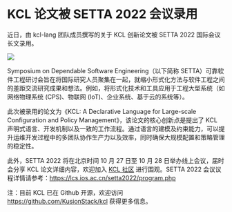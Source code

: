 # KCL 论文被 SETTA 2022 会议录用

近日，由 kcl-lang 团队成员撰写的关于 KCL 创新论文被 SETTA 2022 国际会议长文录用。

![](/img/docs/events/2022/kcl_paper_setta.png)

Symposium on Dependable Software Engineering（以下简称 SETTA）可靠软件工程研讨会旨在将国际研究人员聚集在一起，就缩小形式化方法与软件工程之间的差距交流研究成果和想法。例如，将形式化技术和工具应用于工程大型系统（如网络物理系统 (CPS)、物联网 (IoT)、企业系统、基于云的系统等）。

此次被录用的论文为《KCL: A Declarative Language for Large-scale Configuration and Policy Management》，该论文的核心创新点是提出了 KCL 声明式语言、开发机制以及一致的工作流程。通过语言的建模及约束能力，可以提升运维开发过程中的多团队协作生产力以及效率，同时确保大规模配置和策略管理的稳定性。

此外，SETTA 2022 将在北京时间 10 月 27 日至 10 月 28 日举办线上会议，届时会分享 KCL 论文详细内容，欢迎加入 [KCL 社区](https://github.com/KusionStack/community) 进行围观。SETTA 2022 会议议程详情请参考：https://lcs.ios.ac.cn/setta2022/program.php

注：目前 KCL 已在 Github 开源，欢迎访问 https://github.com/KusionStack/kcl 获得更多信息。
